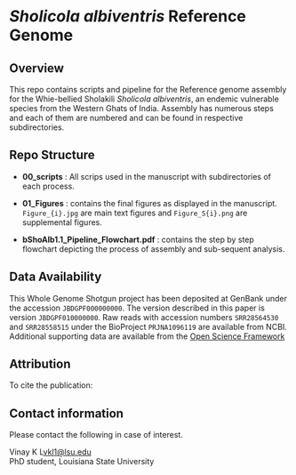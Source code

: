 # *Sholicola albiventris* Reference Genome

## Overview
This repo contains scripts and pipeline for the Reference genome assembly for the Whie-bellied Sholakili *Sholicola albiventris*, an endemic vulnerable species from the Western Ghats of India. Assembly has numerous steps and each of them are numbered and can be found in respective subdirectories. 

## Repo Structure

- **00_scripts** : All scrips used in the manuscript with subdirectories of each process. 

- **01_Figures** : contains the final figures as displayed in the manuscript. ``Figure_{i}.jpg`` are main text figures and ``Figure_S{i}.png`` are supplemental figures. 

- **bShoAlb1.1_Pipeline_Flowchart.pdf** : contains the step by step flowchart depicting the process of assembly and sub-sequent analysis. 


## Data Availability

This Whole Genome Shotgun project has been deposited at GenBank under the accession ``JBDGPF000000000``. The version described in this paper is version ``JBDGPF010000000``.  Raw reads with accession numbers ``SRR28564530`` and ``SRR28558515`` under the BioProject ``PRJNA1096119`` are available from NCBI. Additional supporting data are available from the [Open Science Framework](https://osf.io/m95q7/?view_only=ff65bfb8cbd94e808b6406c818bbf963)


## Attribution

To cite the publication:

## Contact information

Please contact the following in case of interest.

Vinay K L[vkl1@lsu.edu](mailto:vkl1@lsu.edu)  
PhD student, Louisiana State University